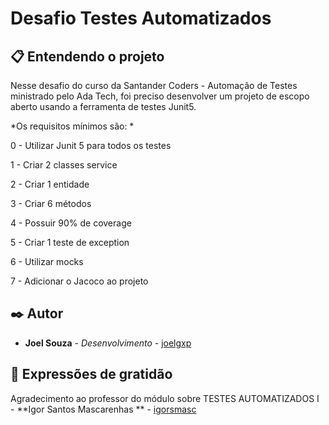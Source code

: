 # Desafio Testes Automatizados

## 📋 Entendendo o projeto
Nesse desafio do curso da Santander Coders - Automação de Testes ministrado pelo Ada Tech, foi preciso desenvolver um projeto de escopo aberto usando a ferramenta de testes Junit5.

*Os requisitos mínimos são: *

0 - Utilizar Junit 5 para todos os testes

1 - Criar 2 classes service

2 - Criar 1 entidade

3 - Criar 6 métodos

4 - Possuir 90% de coverage

5 - Criar 1 teste de exception

6 - Utilizar mocks

7 - Adicionar o Jacoco ao projeto

## ✒️ Autor

* **Joel Souza** - *Desenvolvimento* - [joelgxp](https://github.com/joelgxp)


## 🎁 Expressões de gratidão

Agradecimento ao professor do módulo sobre TESTES AUTOMATIZADOS I - **Igor Santos Mascarenhas
** - [igorsmasc](https://github.com/igorsmasc) 






